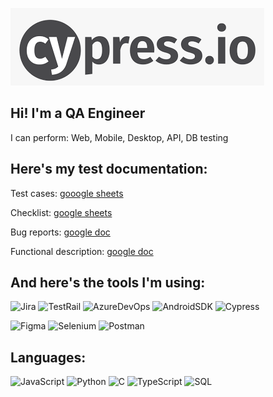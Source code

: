 ![Header](https://github.com/Marinatsw/marinatsw/blob/main/assets/cypress.io.png)


## Hi! I'm a QA Engineer

I can perform:
Web, Mobile, Desktop, API, DB testing

## Here's my test documentation:
Test cases: [gooogle sheets](https://docs.google.com/spreadsheets/d/19O8Az8Sy8n8MI3RqENA1Cs4XbMbY_lMdbshnF2huee0/edit)

Checklist: [google sheets](https://docs.google.com/spreadsheets/d/1aFpF11iwsbRo_ExRxb4mf0oR_JDzCVrkzx9iADch9Tw/edit#gid=0)

Bug reports: [google doc](https://docs.google.com/document/d/1dHgqeP3cFw5VT0lqTp3m03A9iKQru_UjAXVP_Svsp2A/edit)

Functional description: [google doc](https://docs.google.com/document/d/1bFnaFFYiYGeH4c839V-LNG_3Ip6Q3FNOGSa-c8AA13M/edit)

## And here's the tools I'm using:
![Jira](https://img.shields.io/badge/-Jira-090909?style=for-the-badge&logo=Jira)
![TestRail](https://img.shields.io/badge/-TestRail-090909?style=for-the-badge&logo=TestRail)
![AzureDevOps](https://img.shields.io/badge/-AzureDevOps-090909?style=for-the-badge&logo=AzureDevOps)
![AndroidSDK](https://img.shields.io/badge/-AndroidSDK-090909?style=for-the-badge&logo=AndroidSDK)
![Cypress](https://img.shields.io/badge/-Cypress-090909?style=for-the-badge&logo=Cypress)

![Figma](https://img.shields.io/badge/-Figma-090909?style=for-the-badge&logo=figma)
![Selenium](https://img.shields.io/badge/-Selenium-090909?style=for-the-badge&logo=Selenium)
![Postman](https://img.shields.io/badge/-Postman-090909?style=for-the-badge&logo=postman)

## Languages: 
![JavaScript](https://img.shields.io/badge/-JavaScript-090909?style=for-the-badge&logo=JavaScript)
![Python](https://img.shields.io/badge/-Python-090909?style=for-the-badge&logo=Python)
![C](https://img.shields.io/badge/-C-090909?style=for-the-badge&logo)
![TypeScript](https://img.shields.io/badge/-TypeScript-090909?style=for-the-badge&logo=TypeScript)
![SQL](https://img.shields.io/badge/-SQL-090909?style=for-the-badge&logo=SQL)